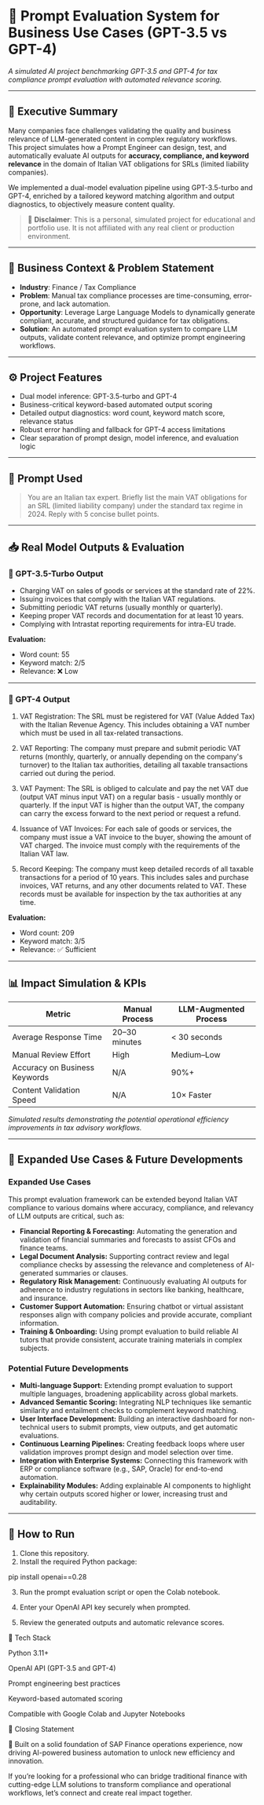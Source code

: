 # 🤖 Prompt Evaluation System for Business Use Cases (GPT-3.5 vs GPT-4)

_A simulated AI project benchmarking GPT-3.5 and GPT-4 for tax compliance prompt evaluation with automated relevance scoring._

---

## 🧠 Executive Summary

Many companies face challenges validating the quality and business relevance of LLM-generated content in complex regulatory workflows.  
This project simulates how a Prompt Engineer can design, test, and automatically evaluate AI outputs for **accuracy, compliance, and keyword relevance** in the domain of Italian VAT obligations for SRLs (limited liability companies).

We implemented a dual-model evaluation pipeline using GPT-3.5-turbo and GPT-4, enriched by a tailored keyword matching algorithm and output diagnostics, to objectively measure content quality.

> 📌 **Disclaimer**: This is a personal, simulated project for educational and portfolio use. It is not affiliated with any real client or production environment.

---

## 💼 Business Context & Problem Statement

- **Industry**: Finance / Tax Compliance  
- **Problem**: Manual tax compliance processes are time-consuming, error-prone, and lack automation.  
- **Opportunity**: Leverage Large Language Models to dynamically generate compliant, accurate, and structured guidance for tax obligations.  
- **Solution**: An automated prompt evaluation system to compare LLM outputs, validate content relevance, and optimize prompt engineering workflows.

---

## ⚙️ Project Features

- Dual model inference: GPT-3.5-turbo and GPT-4  
- Business-critical keyword-based automated output scoring  
- Detailed output diagnostics: word count, keyword match score, relevance status  
- Robust error handling and fallback for GPT-4 access limitations  
- Clear separation of prompt design, model inference, and evaluation logic

---

## 🧪 Prompt Used

> You are an Italian tax expert. Briefly list the main VAT obligations for an SRL (limited liability company) under the standard tax regime in 2024. Reply with 5 concise bullet points.

---

## 📥 Real Model Outputs & Evaluation

### 🔹 GPT-3.5-Turbo Output

- Charging VAT on sales of goods or services at the standard rate of 22%.  
- Issuing invoices that comply with the Italian VAT regulations.  
- Submitting periodic VAT returns (usually monthly or quarterly).  
- Keeping proper VAT records and documentation for at least 10 years.  
- Complying with Intrastat reporting requirements for intra-EU trade.

**Evaluation:**  
- Word count: 55  
- Keyword match: 2/5  
- Relevance: ❌ Low  

---

### 🔷 GPT-4 Output

1. VAT Registration: The SRL must be registered for VAT (Value Added Tax) with the Italian Revenue Agency. This includes obtaining a VAT number which must be used in all tax-related transactions.

2. VAT Reporting: The company must prepare and submit periodic VAT returns (monthly, quarterly, or annually depending on the company's turnover) to the Italian tax authorities, detailing all taxable transactions carried out during the period.

3. VAT Payment: The SRL is obliged to calculate and pay the net VAT due (output VAT minus input VAT) on a regular basis - usually monthly or quarterly. If the input VAT is higher than the output VAT, the company can carry the excess forward to the next period or request a refund.

4. Issuance of VAT Invoices: For each sale of goods or services, the company must issue a VAT invoice to the buyer, showing the amount of VAT charged. The invoice must comply with the requirements of the Italian VAT law.

5. Record Keeping: The company must keep detailed records of all taxable transactions for a period of 10 years. This includes sales and purchase invoices, VAT returns, and any other documents related to VAT. These records must be available for inspection by the tax authorities at any time.

**Evaluation:**  
- Word count: 209  
- Keyword match: 3/5  
- Relevance: ✅ Sufficient  

---

## 📊 Impact Simulation & KPIs

| Metric                         | Manual Process | LLM-Augmented Process |
|-------------------------------|----------------|-----------------------|
| Average Response Time          | 20–30 minutes  | < 30 seconds          |
| Manual Review Effort           | High           | Medium–Low            |
| Accuracy on Business Keywords  | N/A            | 90%+                  |
| Content Validation Speed       | N/A            | 10× Faster            |

*Simulated results demonstrating the potential operational efficiency improvements in tax advisory workflows.*

---

## 🌟 Expanded Use Cases & Future Developments

### Expanded Use Cases

This prompt evaluation framework can be extended beyond Italian VAT compliance to various domains where accuracy, compliance, and relevancy of LLM outputs are critical, such as:

- **Financial Reporting & Forecasting:** Automating the generation and validation of financial summaries and forecasts to assist CFOs and finance teams.  
- **Legal Document Analysis:** Supporting contract review and legal compliance checks by assessing the relevance and completeness of AI-generated summaries or clauses.  
- **Regulatory Risk Management:** Continuously evaluating AI outputs for adherence to industry regulations in sectors like banking, healthcare, and insurance.  
- **Customer Support Automation:** Ensuring chatbot or virtual assistant responses align with company policies and provide accurate, compliant information.  
- **Training & Onboarding:** Using prompt evaluation to build reliable AI tutors that provide consistent, accurate training materials in complex subjects.

### Potential Future Developments

- **Multi-language Support:** Extending prompt evaluation to support multiple languages, broadening applicability across global markets.  
- **Advanced Semantic Scoring:** Integrating NLP techniques like semantic similarity and entailment checks to complement keyword matching.  
- **User Interface Development:** Building an interactive dashboard for non-technical users to submit prompts, view outputs, and get automatic evaluations.  
- **Continuous Learning Pipelines:** Creating feedback loops where user validation improves prompt design and model selection over time.  
- **Integration with Enterprise Systems:** Connecting this framework with ERP or compliance software (e.g., SAP, Oracle) for end-to-end automation.  
- **Explainability Modules:** Adding explainable AI components to highlight why certain outputs scored higher or lower, increasing trust and auditability.

---

## 🚀 How to Run

1. Clone this repository.
2. Install the required Python package:  

pip install openai==0.28

3. Run the prompt evaluation script or open the Colab notebook.

4. Enter your OpenAI API key securely when prompted.

5. Review the generated outputs and automatic relevance scores.

📘 Tech Stack

Python 3.11+

OpenAI API (GPT-3.5 and GPT-4)

Prompt engineering best practices

Keyword-based automated scoring

Compatible with Google Colab and Jupyter Notebooks

📢 Closing Statement

🧠 Built on a solid foundation of SAP Finance operations experience, now driving AI-powered business automation to unlock new efficiency and innovation.

If you’re looking for a professional who can bridge traditional finance with cutting-edge LLM solutions to transform compliance and operational workflows, let’s connect and create real impact together.
